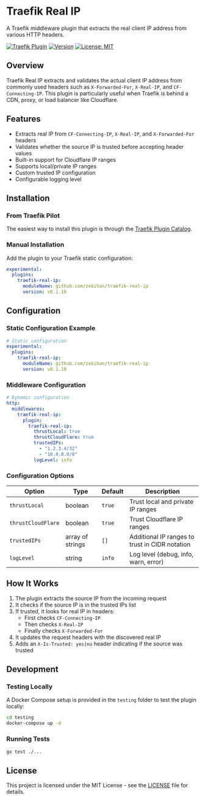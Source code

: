 # Traefik Real IP

A Traefik middleware plugin that extracts the real client IP address from various HTTP headers.

[![Traefik Plugin](https://img.shields.io/badge/Traefik%20Plugin-Traefik%20Real%20IP-blue)](https://plugins.traefik.io/plugins/67eb72e756c7ea30f22dd6be/traefik-real-ip)
[![Version](https://img.shields.io/badge/version-0.1.10-green)](https://github.com/zekihan/traefik-real-ip/releases/tag/v0.1.10)
[![License: MIT](https://img.shields.io/badge/License-MIT-yellow.svg)](https://github.com/zekihan/traefik-real-ip/blob/main/LICENSE)

## Overview

Traefik Real IP extracts and validates the actual client IP address from commonly used headers such as `X-Forwarded-For`, `X-Real-IP`, and `CF-Connecting-IP`. This plugin is particularly useful when Traefik is behind a CDN, proxy, or load balancer like Cloudflare.

## Features

- Extracts real IP from `CF-Connecting-IP`, `X-Real-IP`, and `X-Forwarded-For` headers
- Validates whether the source IP is trusted before accepting header values
- Built-in support for Cloudflare IP ranges
- Supports local/private IP ranges
- Custom trusted IP configuration
- Configurable logging level

## Installation

### From Traefik Pilot

The easiest way to install this plugin is through the [Traefik Plugin Catalog](https://plugins.traefik.io/plugins/67eb72e756c7ea30f22dd6be/traefik-real-ip).

### Manual Installation

Add the plugin to your Traefik static configuration:

```yaml
experimental:
  plugins:
    traefik-real-ip:
      moduleName: github.com/zekihan/traefik-real-ip
      version: v0.1.10
```

## Configuration

### Static Configuration Example

```yaml
# Static configuration
experimental:
  plugins:
    traefik-real-ip:
      moduleName: github.com/zekihan/traefik-real-ip
      version: v0.1.10
```

### Middleware Configuration

```yaml
# Dynamic configuration
http:
  middlewares:
    traefik-real-ip:
      plugin:
        traefik-real-ip:
          thrustLocal: true
          thrustCloudFlare: true
          trustedIPs: 
            - "1.2.3.4/32"
            - "10.0.0.0/8"
          logLevel: info
```

### Configuration Options

| Option | Type | Default | Description |
|--------|------|---------|-------------|
| `thrustLocal` | boolean | `true` | Trust local and private IP ranges |
| `thrustCloudFlare` | boolean | `true` | Trust Cloudflare IP ranges |
| `trustedIPs` | array of strings | `[]` | Additional IP ranges to trust in CIDR notation |
| `logLevel` | string | `info` | Log level (debug, info, warn, error) |

## How It Works

1. The plugin extracts the source IP from the incoming request
2. It checks if the source IP is in the trusted IPs list
3. If trusted, it looks for real IP in headers:
   - First checks `CF-Connecting-IP`
   - Then checks `X-Real-IP`
   - Finally checks `X-Forwarded-For`
4. It updates the request headers with the discovered real IP
5. Adds an `X-Is-Trusted: yes|no` header indicating if the source was trusted

## Development

### Testing Locally

A Docker Compose setup is provided in the `testing` folder to test the plugin locally:

```bash
cd testing
docker-compose up -d
```

### Running Tests

```bash
go test ./...
```

## License

This project is licensed under the MIT License - see the [LICENSE](https://github.com/zekihan/traefik-real-ip/blob/main/LICENSE) file for details.
